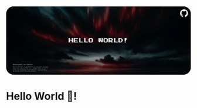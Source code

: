 ![image alt](https://github.com/Arkiiieee/Arkiiieee/blob/main/Image/Hello%20World.png?raw=true)

# Hello World 🍒!
